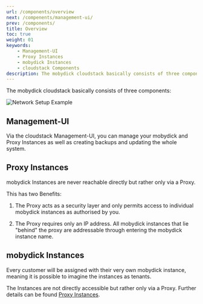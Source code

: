 ```yaml
---
url: /components/overview
next: /compenents/management-ui/
prev: /components/
title: Overview
toc: true
weight: 01
keywords: 
    - Management-UI
    - Proxy Instances
    - mobydick Instances
    - cloudstack Components
description: The mobydick cloudstack basically consists of three components - the Management-UI, Proxy Instances and mobydick Instances.
---
```

The mobydick cloudstack basically consists of three components:

![Network Setup Example](/hoster_setup_network.png)

## Management-UI

Via the cloudstack Management-UI, you can manage your mobydick and Proxy Instances as well as creating backups and updating the whole system.

## Proxy Instances

mobydick Instances are never reachable directly but rather only via a Proxy.

This has two Benefits:

1. The Proxy acts as a security layer and only permits access to individual mobydick instances as authorised by you.

2. The Proxy requires only an IP address. All mobydick instances that lie "behind" the proxy are addressable through entering the mobydick instance name.

## mobydick Instances

Every customer will be assigned with their very own mobydick instance, meaning it is possible to imagine the instances as tenants.

The Instances are not directly accessible but rather only via a Proxy.
Further details can be found [Proxy Instances](../proxy-instances/).

